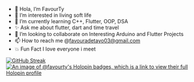- 👋 Hola, I’m FavourTy
- 👀 I’m interested in living soft life
- 🌱 I’m currently learning C++, Flutter, OOP, DSA
- ✨ Ask me about flutter, dart and time travel
- 💞️ I’m looking to collaborate on Interesting Arduino and Flutter Projects
- 📫 How to reach me @favouradetayo03@gmail.com
- 💥 Fun Fact I love everyone i meet
  
 [![GitHub Streak](https://streak-stats.demolab.com?user=favourTy&theme=solarized-dark)](https://git.io/streak-stats)
 [![An image of @favourty's Holopin badges, which is a link to view their full Holopin profile](https://holopin.me/favourty)](https://holopin.io/@favourty)

<!---
FavourTy/FavourTy is a ✨ special ✨ repository because its `README.md` (this file) appears on your GitHub profile.

You can click the Preview link to take a look at your changes.
--->

